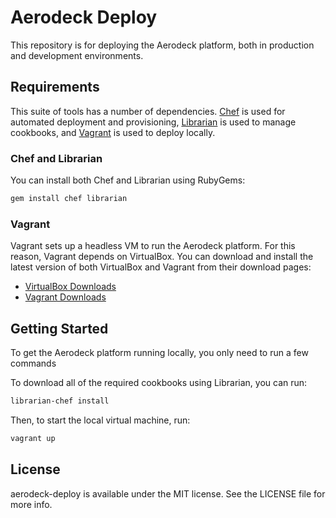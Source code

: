 # Aerodeck Deploy

This repository is for deploying the Aerodeck platform, both in production and development environments.

## Requirements

This suite of tools has a number of dependencies. [Chef](http://www.opscode.com/chef/) is used for automated deployment and
provisioning, [Librarian](https://github.com/applicationsonline/librarian) is used to manage cookbooks, and
[Vagrant](http://www.vagrantup.com) is used to deploy locally.

### Chef and Librarian

You can install both Chef and Librarian using RubyGems:

``` sh
gem install chef librarian
```

### Vagrant

Vagrant sets up a headless VM to run the Aerodeck platform. For this reason, Vagrant depends on VirtualBox. You can
download and install the latest version of both VirtualBox and Vagrant from their download pages:

- [VirtualBox Downloads](https://www.virtualbox.org/wiki/Downloads)
- [Vagrant Downloads](http://downloads.vagrantup.com/)

## Getting Started

To get the Aerodeck platform running locally, you only need to run a few commands

To download all of the required cookbooks using Librarian, you can run:

``` sh
librarian-chef install
```

Then, to start the local virtual machine, run:

``` sh
vagrant up
```

## License

aerodeck-deploy is available under the MIT license. See the LICENSE file for more info.
